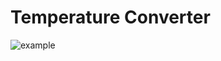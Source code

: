 # Temperature Converter

![example](https://github.com/user-attachments/assets/c541e59d-3fd5-44a7-94f0-d603611597fa)
